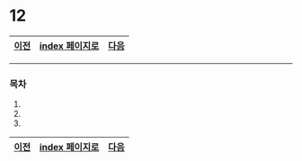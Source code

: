 # 12

[이전](./11.md)|[index 페이지로](./00index.md) |[다음](./13.md)
---|---|---
<hr>

### 목차
1.
1.
1.


[이전](./11.md)|[index 페이지로](./00index.md) |[다음](./13.md)
---|---|---
